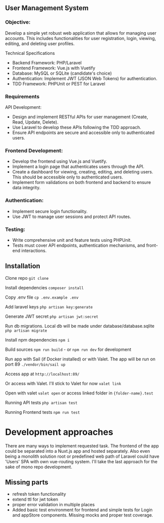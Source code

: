 
## User Management System

### Objective:

Develop a simple yet robust web application that allows for managing user accounts. This includes functionalities for user registration, login, viewing, editing, and deleting user profiles.

Technical Specifications

- Backend Framework: PHP/Laravel
- Frontend Framework: Vue.js with Vuetify
- Database: MySQL or SQLite (candidate's choice)
- Authentication: Implement JWT (JSON Web Tokens) for authentication.
- TDD Framework: PHPUnit or PEST for Laravel

### Requirements

API Development:

- Design and implement RESTful APIs for user management (Create, Read, Update, Delete).
- Use Laravel to develop these APIs following the TDD approach.
- Ensure API endpoints are secure and accessible only to authenticated users.

### Frontend Development:

- Develop the frontend using Vue.js and Vuetify.
- Implement a login page that authenticates users through the API.
- Create a dashboard for viewing, creating, editing, and deleting users. This should be accessible only to authenticated users.
- Implement form validations on both frontend and backend to ensure data integrity.

### Authentication:

- Implement secure login functionality.
- Use JWT to manage user sessions and protect API routes.

### Testing:

- Write comprehensive unit and feature tests using PHPUnit.
- Tests must cover API endpoints, authentication mechanisms, and front-end interactions.


## Installation

Clone repo
`git clone`

Install dependencies
`composer install`

Copy .env file
`cp .env.example .env`

Add laravel keys
`php artisan key:generate`

Generate JWT secret
`php artisan jwt:secret`

Run db migrations. Local db will be made under database/database.sqlite
`php artisan migrate`

Install npm dependencies
`npm i`

Build sources
`npm run build` - or `npm run dev` for development


Run app with Sail (if Docker installed) or with Valet. The app will be run on port 89
`./vendor/bin/sail up` 

Access app at
`http://localhost:89/`

Or access with Valet. I'll stick to Valet for now
`valet link`

Open with valet
`valet open` or access linked folder in  `{folder-name}.test`

Running API tests
`php artisan test`

Running Frontend tests
`npm run test`


# Development approaches
There are many ways to implement requested task. The frontend of the app could be separated into a Nuxt.js app and hosted separately. Also even being a monolith solution root or predefined web path of Laravel could have 'Users' SPA with own vue-routing system. I'll take the last approach for the sake of mono repo development.

## Missing parts
- refresh token functionality
- extend ttl for jwt token
- proper error validation in multiple places
- Added basic test environment for frontend and simple tests for Login and appStore components. Missing mocks and proper test coverage.







